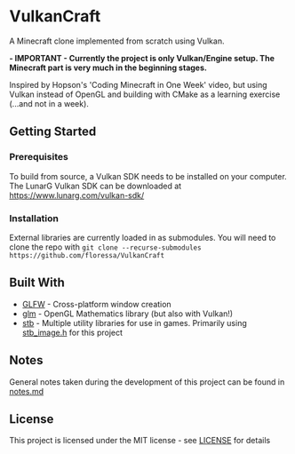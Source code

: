 # VulkanCraft

A Minecraft clone implemented from scratch using Vulkan.

**- IMPORTANT - Currently the project is only Vulkan/Engine setup. The Minecraft part is very much in the beginning stages.**

Inspired by Hopson's 'Coding Minecraft in One Week' video, but using Vulkan instead of OpenGL and building with CMake as a learning exercise (...and not in a week).

## Getting Started

### Prerequisites

To build from source, a Vulkan SDK needs to be installed on your computer. The LunarG Vulkan SDK can be downloaded at <https://www.lunarg.com/vulkan-sdk/>

### Installation

External libraries are currently loaded in as submodules. You will need to clone the repo with `git clone --recurse-submodules https://github.com/floressa/VulkanCraft`

## Built With

- [GLFW](https://github.com/glfw/glfw) - Cross-platform window creation
- [glm](https://github.com/g-truc/glm) - OpenGL Mathematics library (but also with Vulkan!)
- [stb](https://github.com/nothings/stb) - Multiple utility libraries for use in games. Primarily using [stb_image.h](https://github.com/nothings/stb/blob/master/stb_image.h) for this project

## Notes

General notes taken during the development of this project can be found in [notes.md](notes.md)

## License

This project is licensed under the MIT license - see [LICENSE](LICENSE) for details